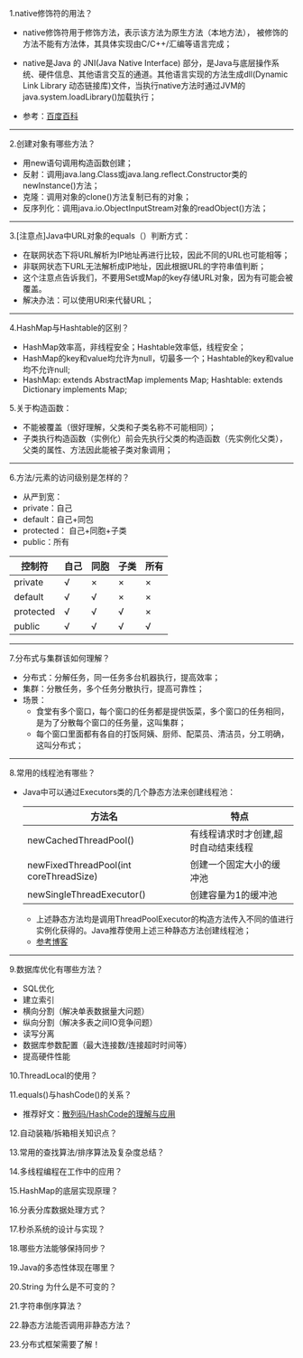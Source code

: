 1.native修饰符的用法？
-  native修饰符用于修饰方法，表示该方法为原生方法（本地方法），
被修饰的方法不能有方法体，其具体实现由C/C++/汇编等语言完成；

- native是Java 的 JNI(Java Native Interface) 部分，是Java与底层操作系统、硬件信息、其他语言交互的通道。其他语言实现的方法生成dll(Dynamic Link Library 动态链接库)文件，当执行native方法时通过JVM的java.system.loadLibrary()加载执行；
- 参考：[百度百科](https://baike.baidu.com/item/native/13128691#viewPageContent)

---

2.创建对象有哪些方法？
- 用new语句调用构造函数创建；
- 反射：调用java.lang.Class或java.lang.reflect.Constructor类的newInstance()方法；
- 克隆：调用对象的clone()方法复制已有的对象；
- 反序列化：调用java.io.ObjectInputStream对象的readObject()方法；

---

3.[注意点]Java中URL对象的equals（）判断方式：
- 在联网状态下将URL解析为IP地址再进行比较，因此不同的URL也可能相等；
- 非联网状态下URL无法解析成IP地址，因此根据URL的字符串值判断；
- 这个注意点告诉我们，不要用Set或Map的key存储URL对象，因为有可能会被覆盖。
- 解决办法：可以使用URI来代替URL；

---

4.HashMap与Hashtable的区别？
- HashMap效率高，非线程安全；Hashtable效率低，线程安全；
- HashMap的key和value均允许为null，切最多一个；Hashtable的key和value均不允许null;
- HashMap: extends AbstractMap implements Map;
  Hashtable: extends Dictionary implements Map;

5.关于构造函数：
- 不能被覆盖（很好理解，父类和子类名称不可能相同）；
- 子类执行构造函数（实例化）前会先执行父类的构造函数（先实例化父类），父类的属性、方法因此能被子类对象调用；

---

6.方法/元素的访问级别是怎样的？
- 从严到宽：
- private：自己
- default：自己+同包
- protected： 自己+同胞+子类
- public：所有

控制符|自己 |同胞|子类|所有
---|---|---|---|---
private|√|×|×|×
default|√|√|×|×
protected|√|√|√|×
public|√|√|√|√
---

7.分布式与集群该如何理解？
- 分布式：分解任务，同一任务多台机器执行，提高效率；
- 集群：分散任务，多个任务分散执行，提高可靠性；
- 场景：
    - 食堂有多个窗口，每个窗口的任务都是提供饭菜，多个窗口的任务相同，是为了分散每个窗口的任务量，这叫集群；
    - 每个窗口里面都有各自的打饭阿姨、厨师、配菜员、清洁员，分工明确，这叫分布式；

---
8.常用的线程池有哪些？
- Java中可以通过Executors类的几个静态方法来创建线程池：


  方法名 | 特点
    --- | ---
    newCachedThreadPool()|有线程请求时才创建,超时自动结束线程
    newFixedThreadPool(int coreThreadSize)| 创建一个固定大小的缓冲池
    newSingleThreadExecutor() |创建容量为1的缓冲池

  - 上述静态方法均是调用ThreadPoolExecutor的构造方法传入不同的值进行实例化获得的。Java推荐使用上述三种静态方法创建线程池；
  - [参考博客](http://blog.csdn.net/u011531613/article/details/61921473)

---

9.数据库优化有哪些方法？
- SQL优化
- 建立索引
- 横向分割（解决单表数据量大问题）
- 纵向分割（解决多表之间IO竞争问题）
- 读写分离
- 数据库参数配置（最大连接数/连接超时时间等）
- 提高硬件性能



10.ThreadLocal的使用？

11.equals()与hashCode()的关系？

- 推荐好文：[散列码/HashCode的理解与应用](http://blog.csdn.net/u011208377/article/details/49744025)

12.自动装箱/拆箱相关知识点？

13.常用的查找算法/排序算法及复杂度总结？

14.多线程编程在工作中的应用？

15.HashMap的底层实现原理？

16.分表分库数据处理方式？

17.秒杀系统的设计与实现？

18.哪些方法能够保持同步？

19.Java的多态性体现在哪里？

20.String 为什么是不可变的？

21.字符串倒序算法？

22.静态方法能否调用非静态方法？

23.分布式框架需要了解！
